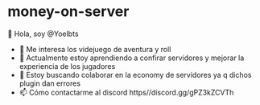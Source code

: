 # money-on-server
 👋 Hola, soy @Yoelbts
- 👀 Me interesa los videjuego de aventura y roll
- 🌱 Actualmente estoy aprendiendo a confirar servidores y mejorar la experiencia de los jugadores
- 💞️ Estoy buscando colaborar en la economy de servidores ya q dichos plugin dan errores
- 📫 Cómo contactarme al discord https//discord.gg/gPZ3kZCVTh
